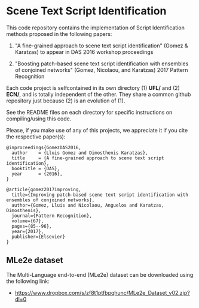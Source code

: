 
# Scene Text Script Identification

This code repository contains the implementation of Script Identification methods proposed in the following papers:

1. "A fine-grained approach to scene text script identification" (Gomez & Karatzas) to appear in DAS 2016 workshop proceedings

2. "Boosting patch-based scene text script identification with ensembles of conjoined networks" (Gomez, Nicolaou, and Karatzas) 2017 Pattern Recognition


Each code project is selfcontained in its own directory (1) **UFL/** and (2) **ECN/**, and is totally independent of the other. They share a common github repository just because (2) is an evolution of (1). 

See the README files on each directory for specific instructions on compiling/using this code.


Please, if you make use of any of this projects, we appreciate it if you cite the respective paper(s):


```
@inproceedings{GomezDAS2016,
  author    = {Lluis Gomez and Dimosthenis Karatzas},
  title     = {A fine-grained approach to scene text script identification},
  booktitle = {DAS},
  year      = {2016},
}
```

```
@article{gomez2017improving,
  title={Improving patch-based scene text script identification with ensembles of conjoined networks},
  author={Gomez, Lluis and Nicolaou, Anguelos and Karatzas, Dimosthenis},
  journal={Pattern Recognition},
  volume={67},
  pages={85--96},
  year={2017},
  publisher={Elsevier}
}
```

## MLe2e dataset

The Multi-Language end-to-end (MLe2e) dataset can be downloaded using the following link:

 - https://www.dropbox.com/s/zf8t1ptfbpqhunc/MLe2e_Dataset_v02.zip?dl=0
